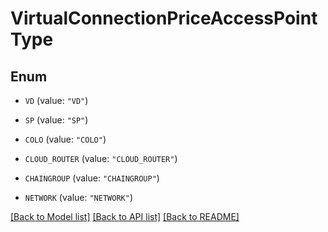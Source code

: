# VirtualConnectionPriceAccessPointType

## Enum


* `VD` (value: `"VD"`)

* `SP` (value: `"SP"`)

* `COLO` (value: `"COLO"`)

* `CLOUD_ROUTER` (value: `"CLOUD_ROUTER"`)

* `CHAINGROUP` (value: `"CHAINGROUP"`)

* `NETWORK` (value: `"NETWORK"`)


[[Back to Model list]](../README.md#documentation-for-models) [[Back to API list]](../README.md#documentation-for-api-endpoints) [[Back to README]](../README.md)


